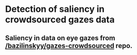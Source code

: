 # Detection of saliency in crowdsourced gazes data

## Saliency in data on eye gazes from [/bazilinskyy/gazes-crowdsourced](https://github.com/bazilinskyy/gazes-crowdsourced) repo.
